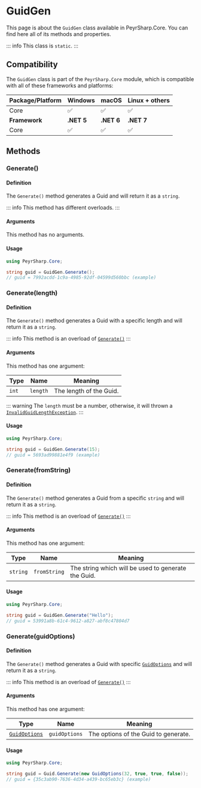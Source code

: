 # GuidGen
This page is about the `GuidGen` class available in PeyrSharp.Core.
You can find here all of its methods and properties.

::: info
This class is `static`.
:::

## Compatibility

The `GuidGen` class is part of the `PeyrSharp.Core` module, which is compatible with all of these frameworks and platforms:

| Package/Platform 	| Windows 	| macOS 	| Linux + others 	|
|------------------	|---------	|-------	|----------------	|
| Core            	| ✅       	| ✅     	| ✅              	|
| **Framework**         | **.NET 5** | **.NET 6**  | **.NET 7** |
| Core            	| ✅       	| ✅     	| ✅              	|

## Methods
### Generate()
#### Definition
The `Generate()` method generates a Guid and will return it as a `string`.

::: info
This method has different overloads.
:::

#### Arguments
This method has no arguments.

#### Usage

~~~ c#
using PeyrSharp.Core;

string guid = GuidGen.Generate();
// guid = 7992acdd-1c9a-4985-92df-04599d560bbc (example)
~~~

### Generate(length)
#### Definition
The `Generate()` method generates a Guid with a specific length and will return it as a `string`.

::: info
This method is an overload of [`Generate()`](#generate)
:::

#### Arguments
This method has one argument:

| Type  	| Name     	| Meaning                 	|
|-------	|----------	|-------------------------	|
| `int` 	| `length` 	| The length of the Guid. 	|

::: warning
The `length` must be a number, otherwise, it will thrown a [`InvalidGuidLengthException`](../exceptions#invalidguidlengthexception).
:::

#### Usage

~~~ c#
using PeyrSharp.Core;

string guid = GuidGen.Generate(15);
// guid = 5693ad99881e4f9 (example)
~~~

### Generate(fromString)
#### Definition
The `Generate()` method generates a Guid from a specific `string` and will return it as a `string`.

::: info
This method is an overload of [`Generate()`](#generate)
:::

#### Arguments
This method has one argument:

| Type  	| Name     	| Meaning                 	|
|-------	|----------	|-------------------------	|
| `string` 	| `fromString` 	| The string which will be used to generate the Guid. 	|

#### Usage

~~~ c#
using PeyrSharp.Core;

string guid = GuidGen.Generate("Hello");
// guid = 53991a8b-61c4-9612-a827-abf8c47804d7
~~~

### Generate(guidOptions)
#### Definition
The `Generate()` method generates a Guid with specific [`GuidOptions`](/core/guid-options) and will return it as a `string`.

::: info
This method is an overload of [`Generate()`](#generate)
:::

#### Arguments
This method has one argument:

| Type  	| Name     	| Meaning                 	|
|-------	|----------	|-------------------------	|
| [`GuidOptions`](/core/guid-options) 	| `guidOptions` 	| The options of the Guid to generate. 	|

#### Usage

~~~ c#
using PeyrSharp.Core;

string guid = Guid.Generate(new GuidOptions(32, true, true, false));
// guid = {35c3ab90-7636-4d34-a439-bc65eb3c} (example)
~~~